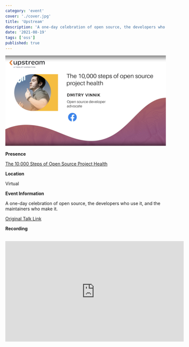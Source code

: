 ```yaml
---
category: 'event'
cover: './cover.jpg'
title: 'Upstream'
description: 'A one-day celebration of open source, the developers who use it, and the maintainers who make it'
date: '2021-08-19'
tags: ['oss']
published: true
---
```

![cover](./cover.jpg)

**Presence**

[The 10,000 Steps of Open Source Project Health]()

**Location**

Virtual

**Event Information**

A one-day celebration of open source, the developers who use it, and the maintainers who make it.

[Original Talk Link](https://upstream.live/speaker-2021/dmitry-vinnik)

**Recording**

<br>

<iframe width="560" height="315" src="https://www.youtube.com/embed/5KixD9LVymo" title="YouTube video player" frameborder="0" allow="accelerometer; autoplay; clipboard-write; encrypted-media; gyroscope; picture-in-picture" allowfullscreen></iframe>